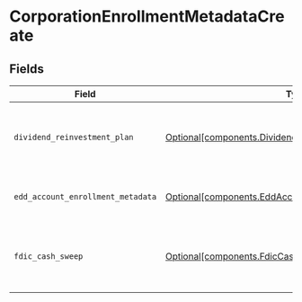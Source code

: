 # CorporationEnrollmentMetadataCreate


## Fields

| Field                                                                                                                    | Type                                                                                                                     | Required                                                                                                                 | Description                                                                                                              | Example                                                                                                                  |
| ------------------------------------------------------------------------------------------------------------------------ | ------------------------------------------------------------------------------------------------------------------------ | ------------------------------------------------------------------------------------------------------------------------ | ------------------------------------------------------------------------------------------------------------------------ | ------------------------------------------------------------------------------------------------------------------------ |
| `dividend_reinvestment_plan`                                                                                             | [Optional[components.DividendReinvestmentPlan]](../../models/components/dividendreinvestmentplan.md)                     | :heavy_minus_sign:                                                                                                       | Option to auto-enroll in Dividend Reinvestment; defaults to true                                                         | DIVIDEND_REINVESTMENT_ENROLL                                                                                             |
| `edd_account_enrollment_metadata`                                                                                        | [Optional[components.EddAccountEnrollmentMetadataCreate]](../../models/components/eddaccountenrollmentmetadatacreate.md) | :heavy_minus_sign:                                                                                                       | Enrollment metadata for Entity Accounts                                                                                  |                                                                                                                          |
| `fdic_cash_sweep`                                                                                                        | [Optional[components.FdicCashSweep]](../../models/components/fdiccashsweep.md)                                           | :heavy_minus_sign:                                                                                                       | Option to auto-enroll in FDIC cash sweep; defaults to true                                                               | FDIC_CASH_SWEEP_ENROLL                                                                                                   |